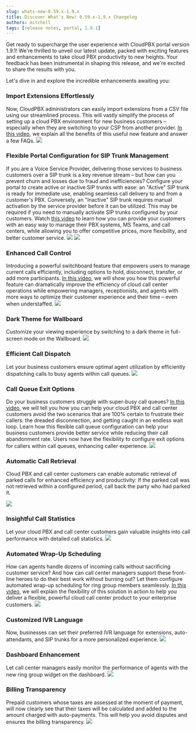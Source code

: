```yaml
---
slug: whats-new-0.59.x-1.9.x
title: Discover What's New! 0.59.x-1.9.x Changelog
authors: mitchell
tags: [release notes, portal, 1.9.1]
---
```


Get ready to supercharge the user experience with CloudPBX portal version 1.9.1! We're thrilled to unveil our latest update, packed with exciting features and enhancements to take cloud PBX productivity to new heights. Your feedback has been instrumental in shaping this release, and we're excited to share the results with you.

Let's dive in and explore the incredible enhancements awaiting you:
<!--truncate-->

### Import Extensions Effortlessly
Now, CloudPBX administrators can easily import extensions from a CSV file using our streamlined process. This will vastly simplify the process of setting up a cloud PBX environment for new business customers – especially when they are switching to your CSP from another provider. [In this video](https://www.youtube.com/watch?v=3dBe6o9eIO0), we explain all the benefits of this useful new feature and answer a few FAQs.
![](./img/ImportExtensionsEffortlessly.png)

### Flexible Portal Configuration for SIP Trunk Management
If you are a Voice Service Provider, delivering those services to business customers over a SIP trunk is a key revenue stream – but how can you prevent churn and losses due to fraud and inefficiencies? Configure your portal to create active or inactive SIP trunks with ease: an "Active" SIP trunk is ready for immediate use, enabling seamless call delivery to and from a customer's PBX. Conversely, an "Inactive" SIP trunk requires manual activation by the service provider before it can be utilized. This may be required if you need to manually activate SIP trunks configured by your customers. Watch [this video](https://www.youtube.com/watch?v=M0IS5QXivnA) to learn how you can provide your customers with an easy way to manage their PBX systems, MS Teams, and call centers, while allowing you to offer competitive prices, more flexibility, and better customer service.
![](./img/FlexiblePortalConfigurationforSIPTrunkManagement-1.png)
![](./img/FlexiblePortalConfigurationforSIPTrunkManagement-2.png)

### Enhanced Call Control
Introducing a powerful switchboard feature that empowers users to manage current calls efficiently, including options to hold, disconnect, transfer, or add more participants. [In this video](https://www.youtube.com/watch?v=XM3tvqwoDa0), we will show you how this powerful feature can dramatically improve the efficiency of cloud call center operations while empowering managers, receptionists, and agents with more ways to optimize their customer experience and their time – even when understaffed.
![](./img/EnhancedCallControl.png)

### Dark Theme for Wallboard
Customize your viewing experience by switching to a dark theme in full-screen mode on the Wallboard.
![](./img/DarkThemeforWallboard.png)

### Efficient Call Dispatch
Let your business customers ensure optimal agent utilization by efficiently dispatching calls to busy agents within call queues.
![](./img/EfficientCallDispatch.png)

### Call Queue Exit Options
Do your business customers struggle with super-busy call queues? [In this video](https://www.youtube.com/watch?v=WyRAJ4buRPk), we will tell you how you can help your cloud PBX and call center customers avoid the two scenarios that are 100% certain to frustrate their callers: the dreaded disconnection, and getting caught in an endless wait loop. Learn how this flexible call queue configuration can help your business customers provide better service while reducing their call abandonment rate. Users now have the flexibility to configure exit options for callers within call queues, enhancing caller experience.
![](./img/CallQueueExitOptions.png)

### Automatic Call Retrieval
Cloud PBX and call center customers can enable automatic retrieval of parked calls for enhanced efficiency and productivity: If the parked call was not retrieved within a configured period, call back the party who had parked it.

![](./img/AutomaticCallRetrieval.png)

### Insightful Call Statistics
Let your cloud PBX and call center customers gain valuable insights into call performance with detailed call statistics.
![](./img/InsightfulCallStatistics.png)

### Automated Wrap-Up Scheduling
How can agents handle dozens of incoming calls without sacrificing customer service? And how can call center managers support these front-line heroes to do their best work without burning out? Let them configure automated wrap-up scheduling for ring group members seamlessly. [In this video](https://www.youtube.com/watch?v=rJVTz3cuSnY), we will explain the flexibility of this solution in action to help you deliver a flexible, powerful cloud call center product to your enterprise customers.
![](./img/AutomatedWrap-UpScheduling.png)

### Customized IVR Language
Now, businesses can set their preferred IVR language for extensions, auto-attendants, and SIP trunks for a more personalized experience.
![](./img/CustomizedIVRLanguage.png)

### Dashboard Enhancement
Let call center managers easily monitor the performance of agents with the new ring group widget on the dashboard.
![](./img/DashboardEnhancement.png)

### Billing Transparency
Prepaid customers whose taxes are assessed at the moment of payment, will now clearly see that their taxes will be calculated and added to the amount charged with auto-payments. This will help you avoid disputes and ensures the billing transparency.
![](./img/BillingTransparency.png)